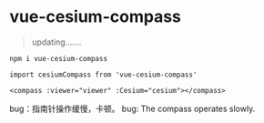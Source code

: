 # vue-cesium-compass

> updating.......

```
npm i vue-cesium-compass
```

```
import cesiumCompass from 'vue-cesium-compass'

<compass :viewer="viewer" :Cesium="cesium"></compass>
```

bug：指南针操作缓慢，卡顿。
bug: The compass operates slowly.
